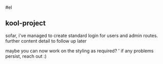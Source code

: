 #el
## kool-project

sofar, i've managed to create standard login for users and admin routes. further content detail to follow up later 


maybe you can now work on the styling as required?
'
if any problems persist, reach out :)
